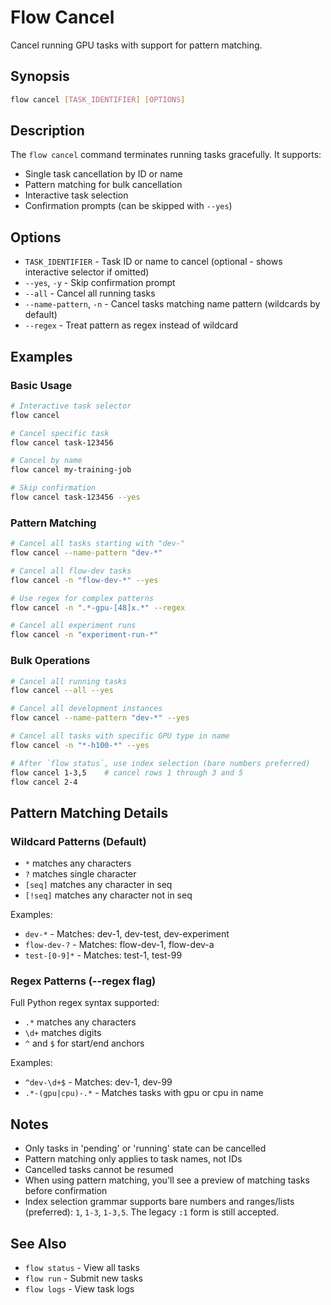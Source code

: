 # Flow Cancel

Cancel running GPU tasks with support for pattern matching.

## Synopsis

```bash
flow cancel [TASK_IDENTIFIER] [OPTIONS]
```

## Description

The `flow cancel` command terminates running tasks gracefully. It supports:
- Single task cancellation by ID or name
- Pattern matching for bulk cancellation
- Interactive task selection
- Confirmation prompts (can be skipped with `--yes`)

## Options

- `TASK_IDENTIFIER` - Task ID or name to cancel (optional - shows interactive selector if omitted)
- `--yes`, `-y` - Skip confirmation prompt
- `--all` - Cancel all running tasks
- `--name-pattern`, `-n` - Cancel tasks matching name pattern (wildcards by default)
- `--regex` - Treat pattern as regex instead of wildcard

## Examples

### Basic Usage

```bash
# Interactive task selector
flow cancel

# Cancel specific task
flow cancel task-123456

# Cancel by name
flow cancel my-training-job

# Skip confirmation
flow cancel task-123456 --yes
```

### Pattern Matching

```bash
# Cancel all tasks starting with "dev-"
flow cancel --name-pattern "dev-*"

# Cancel all flow-dev tasks
flow cancel -n "flow-dev-*" --yes

# Use regex for complex patterns
flow cancel -n ".*-gpu-[48]x.*" --regex

# Cancel all experiment runs
flow cancel -n "experiment-run-*"
```

### Bulk Operations

```bash
# Cancel all running tasks
flow cancel --all --yes

# Cancel all development instances
flow cancel --name-pattern "dev-*" --yes

# Cancel all tasks with specific GPU type in name
flow cancel -n "*-h100-*" --yes

# After `flow status`, use index selection (bare numbers preferred)
flow cancel 1-3,5    # cancel rows 1 through 3 and 5
flow cancel 2-4
```

## Pattern Matching Details

### Wildcard Patterns (Default)
- `*` matches any characters
- `?` matches single character
- `[seq]` matches any character in seq
- `[!seq]` matches any character not in seq

Examples:
- `dev-*` - Matches: dev-1, dev-test, dev-experiment
- `flow-dev-?` - Matches: flow-dev-1, flow-dev-a
- `test-[0-9]*` - Matches: test-1, test-99

### Regex Patterns (--regex flag)
Full Python regex syntax supported:
- `.*` matches any characters
- `\d+` matches digits
- `^` and `$` for start/end anchors

Examples:
- `^dev-\d+$` - Matches: dev-1, dev-99
- `.*-(gpu|cpu)-.*` - Matches tasks with gpu or cpu in name

## Notes

- Only tasks in 'pending' or 'running' state can be cancelled
- Pattern matching only applies to task names, not IDs
- Cancelled tasks cannot be resumed
- When using pattern matching, you'll see a preview of matching tasks before confirmation
- Index selection grammar supports bare numbers and ranges/lists (preferred): `1`, `1-3`, `1-3,5`. The legacy `:1` form is still accepted.

## See Also

- `flow status` - View all tasks
- `flow run` - Submit new tasks
- `flow logs` - View task logs